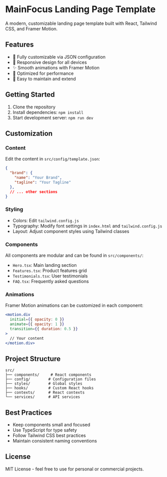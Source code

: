 # MainFocus Landing Page Template

A modern, customizable landing page template built with React, Tailwind CSS, and Framer Motion.

## Features

- 🎨 Fully customizable via JSON configuration
- 📱 Responsive design for all devices
- ✨ Smooth animations with Framer Motion
- 🎯 Optimized for performance
- 🔧 Easy to maintain and extend

## Getting Started

1. Clone the repository
2. Install dependencies: `npm install`
3. Start development server: `npm run dev`

## Customization

### Content

Edit the content in `src/config/template.json`:

```json
{
  "brand": {
    "name": "Your Brand",
    "tagline": "Your Tagline"
  },
  // ... other sections
}
```

### Styling

- Colors: Edit `tailwind.config.js`
- Typography: Modify font settings in `index.html` and `tailwind.config.js`
- Layout: Adjust component styles using Tailwind classes

### Components

All components are modular and can be found in `src/components/`:

- `Hero.tsx`: Main landing section
- `Features.tsx`: Product features grid
- `Testimonials.tsx`: User testimonials
- `FAQ.tsx`: Frequently asked questions

### Animations

Framer Motion animations can be customized in each component:

```jsx
<motion.div
  initial={{ opacity: 0 }}
  animate={{ opacity: 1 }}
  transition={{ duration: 0.5 }}
>
  // Your content
</motion.div>
```

## Project Structure

```
src/
├── components/     # React components
├── config/        # Configuration files
├── styles/        # Global styles
├── hooks/         # Custom React hooks
├── contexts/      # React contexts
└── services/      # API services
```

## Best Practices

- Keep components small and focused
- Use TypeScript for type safety
- Follow Tailwind CSS best practices
- Maintain consistent naming conventions

## License

MIT License - feel free to use for personal or commercial projects.